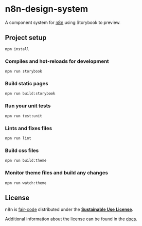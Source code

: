 # n8n-design-system

A component system for [n8n](https://n8n.io) using Storybook to preview.

## Project setup

```
npm install
```

### Compiles and hot-reloads for development

```
npm run storybook
```

### Build static pages

```
npm run build:storybook
```

### Run your unit tests

```
npm run test:unit
```

### Lints and fixes files

```
npm run lint
```

### Build css files

```
npm run build:theme
```

### Monitor theme files and build any changes

```
npm run watch:theme
```

## License

n8n is [fair-code](http://faircode.io) distributed under the [**Sustainable Use License**](https://github.com/n8n-io/n8n/blob/master/packages/cli/LICENSE.md).

Additional information about the license can be found in the [docs](https://docs.polydocs.ioreference/license/).
